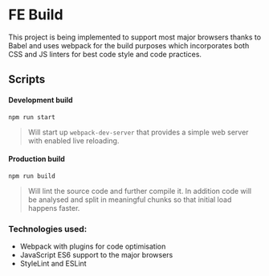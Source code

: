 # FE Build
This project is being implemented to support most major browsers thanks to Babel and uses webpack for the build purposes which incorporates both CSS and JS linters for best code style and code practices. 


## Scripts
#### Development build
```
npm run start
```
> Will start up `webpack-dev-server` that provides a simple web server with enabled live reloading.


#### Production build
```
npm run build
```
> Will lint the source code and further compile it. In addition code will be analysed and split in meaningful chunks so that initial load happens faster.

 
### Technologies used:
- Webpack with plugins for code optimisation
-  JavaScript ES6 support to the major  browsers 
- StyleLint and ESLint
